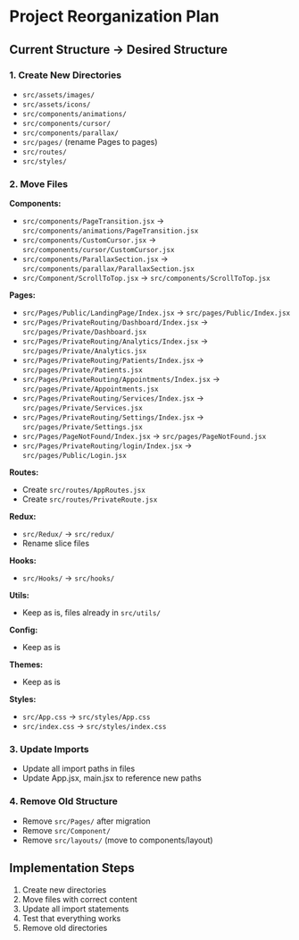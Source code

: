 # Project Reorganization Plan

## Current Structure → Desired Structure

### 1. Create New Directories
- `src/assets/images/`
- `src/assets/icons/`
- `src/components/animations/`
- `src/components/cursor/`
- `src/components/parallax/`
- `src/pages/` (rename Pages to pages)
- `src/routes/`
- `src/styles/`

### 2. Move Files

**Components:**
- `src/components/PageTransition.jsx` → `src/components/animations/PageTransition.jsx`
- `src/components/CustomCursor.jsx` → `src/components/cursor/CustomCursor.jsx`
- `src/components/ParallaxSection.jsx` → `src/components/parallax/ParallaxSection.jsx`
- `src/Component/ScrollToTop.jsx` → `src/components/ScrollToTop.jsx`

**Pages:**
- `src/Pages/Public/LandingPage/Index.jsx` → `src/pages/Public/Index.jsx`
- `src/Pages/PrivateRouting/Dashboard/Index.jsx` → `src/pages/Private/Dashboard.jsx`
- `src/Pages/PrivateRouting/Analytics/Index.jsx` → `src/pages/Private/Analytics.jsx`
- `src/Pages/PrivateRouting/Patients/Index.jsx` → `src/pages/Private/Patients.jsx`
- `src/Pages/PrivateRouting/Appointments/Index.jsx` → `src/pages/Private/Appointments.jsx`
- `src/Pages/PrivateRouting/Services/Index.jsx` → `src/pages/Private/Services.jsx`
- `src/Pages/PrivateRouting/Settings/Index.jsx` → `src/pages/Private/Settings.jsx`
- `src/Pages/PageNotFound/Index.jsx` → `src/pages/PageNotFound.jsx`
- `src/Pages/PrivateRouting/login/Index.jsx` → `src/pages/Public/Login.jsx`

**Routes:**
- Create `src/routes/AppRoutes.jsx`
- Create `src/routes/PrivateRoute.jsx`

**Redux:**
- `src/Redux/` → `src/redux/`
- Rename slice files

**Hooks:**
- `src/Hooks/` → `src/hooks/`

**Utils:**
- Keep as is, files already in `src/utils/`

**Config:**
- Keep as is

**Themes:**
- Keep as is

**Styles:**
- `src/App.css` → `src/styles/App.css`
- `src/index.css` → `src/styles/index.css`

### 3. Update Imports
- Update all import paths in files
- Update App.jsx, main.jsx to reference new paths

### 4. Remove Old Structure
- Remove `src/Pages/` after migration
- Remove `src/Component/`
- Remove `src/layouts/` (move to components/layout)

## Implementation Steps
1. Create new directories
2. Move files with correct content
3. Update all import statements
4. Test that everything works
5. Remove old directories

